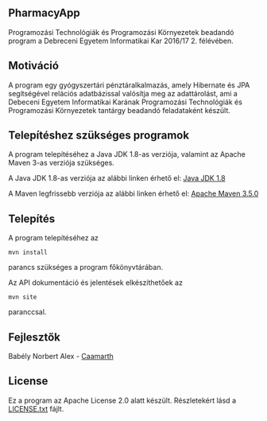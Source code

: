 ## PharmacyApp

Programozási Technológiák és Programozási Környezetek beadandó program a 
Debreceni Egyetem Informatikai Kar 2016/17 2. félévében.

## Motiváció

A program egy gyógyszertári pénztáralkalmazás, amely Hibernate és JPA 
segítségével relációs adatbázissal valósítja meg az adattárolást, ami a Debeceni Egyetem Informatikai Karának Programozási Technológiák és Programozási Környezetek tantárgy beadandó feladataként készült.


## Telepítéshez szükséges programok

A program telepítéséhez a Java JDK 1.8-as verziója, valamint az Apache Maven 3-as verziója szükséges.

A Java JDK 1.8-as verziója az alábbi linken érhető el:
[Java JDK 1.8](http://www.oracle.com/technetwork/java/javase/downloads/jdk8-downloads-2133151.html)

A Maven legfrissebb verziója az alábbi linken érhető el:
[Apache Maven 3.5.0](http://maven.apache.org/download.cgi)

## Telepítés

A program telepítéséhez az 
```
mvn install 
```
parancs szükséges a program főkönyvtárában.

Az API dokumentáció és jelentések elkészíthetőek az 
```
mvn site
```
paranccsal.

## Fejlesztők

Babély Norbert Alex - [Caamarth](https://github.com/Caamarth)

## License

Ez a program az Apache License 2.0 alatt készült.
Részletekért lásd a [LICENSE.txt](LICENSE.txt) fájlt.